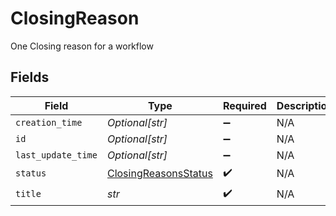 # ClosingReason

One Closing reason for a workflow


## Fields

| Field                                                               | Type                                                                | Required                                                            | Description                                                         |
| ------------------------------------------------------------------- | ------------------------------------------------------------------- | ------------------------------------------------------------------- | ------------------------------------------------------------------- |
| `creation_time`                                                     | *Optional[str]*                                                     | :heavy_minus_sign:                                                  | N/A                                                                 |
| `id`                                                                | *Optional[str]*                                                     | :heavy_minus_sign:                                                  | N/A                                                                 |
| `last_update_time`                                                  | *Optional[str]*                                                     | :heavy_minus_sign:                                                  | N/A                                                                 |
| `status`                                                            | [ClosingReasonsStatus](../../models/shared/closingreasonsstatus.md) | :heavy_check_mark:                                                  | N/A                                                                 |
| `title`                                                             | *str*                                                               | :heavy_check_mark:                                                  | N/A                                                                 |